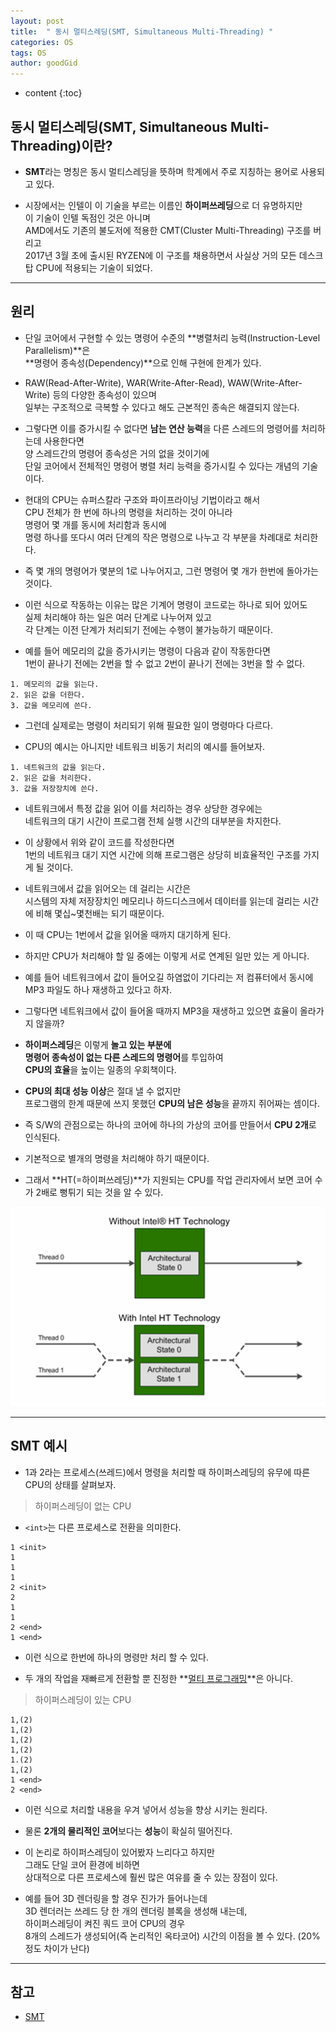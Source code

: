 ```yaml
---
layout: post
title:  " 동시 멀티스레딩(SMT, Simultaneous Multi-Threading) "
categories: OS
tags: OS
author: goodGid
---
```

* content
{:toc}

## 동시 멀티스레딩(SMT, Simultaneous Multi-Threading)이란? 

* **SMT**라는 명칭은 동시 멀티스레딩을 뜻하며 학계에서 주로 지칭하는 용어로 사용되고 있다.

* 시장에서는 인텔이 이 기술을 부르는 이름인 **하이퍼쓰레딩**으로 더 유명하지만 <br> 이 기술이 인텔 독점인 것은 아니며 <br> AMD에서도 기존의 불도저에 적용한 CMT(Cluster Multi-Threading) 구조를 버리고 <br> 2017년 3월 초에 출시된 RYZEN에 이 구조를 채용하면서 사실상 거의 모든 데스크탑 CPU에 적용되는 기술이 되었다. 










---

## 원리

* 단일 코어에서 구현할 수 있는 명령어 수준의 **병렬처리 능력(Instruction-Level Parallelism)**은 <br> **명령어 종속성(Dependency)**으로 인해 구현에 한계가 있다. 

* RAW(Read-After-Write), WAR(Write-After-Read), WAW(Write-After-Write) 등의 다양한 종속성이 있으며 <br> 일부는 구조적으로 극복할 수 있다고 해도 근본적인 종속은 해결되지 않는다. 

* 그렇다면 이를 증가시킬 수 없다면 **남는 연산 능력**을 다른 스레드의 명령어를 처리하는데 사용한다면 <br> 양 스레드간의 명령어 종속성은 거의 없을 것이기에 <br> 단일 코어에서 전체적인 명령어 병렬 처리 능력을 증가시킬 수 있다는 개념의 기술이다. 

* 현대의 CPU는 슈퍼스칼라 구조와 파이프라이닝 기법이라고 해서 <br> CPU 전체가 한 번에 하나의 명령을 처리하는 것이 아니라 <br> 명령어 몇 개를 동시에 처리함과 동시에 <br> 명령 하나를 또다시 여러 단계의 작은 명령으로 나누고 각 부분을 차례대로 처리한다. 

* 즉 몇 개의 명령어가 몇분의 1로 나누어지고, 그런 명령어 몇 개가 한번에 돌아가는 것이다.

* 이런 식으로 작동하는 이유는 많은 기계어 명령이 코드로는 하나로 되어 있어도 <br> 실제 처리해야 하는 일은 여러 단계로 나누어져 있고 <br> 각 단계는 이전 단계가 처리되기 전에는 수행이 불가능하기 때문이다. 

* 예를 들어 메모리의 값을 증가시키는 명령이 다음과 같이 작동한다면 <br> 1번이 끝나기 전에는 2번을 할 수 없고 2번이 끝나기 전에는 3번을 할 수 없다.

```
1. 메모리의 값을 읽는다.
2. 읽은 값을 더한다.
3. 값을 메모리에 쓴다.
```

* 그런데 실제로는 명령이 처리되기 위해 필요한 일이 명령마다 다르다.

* CPU의 예시는 아니지만 네트워크 비동기 처리의 예시를 들어보자. 

```
1. 네트워크의 값을 읽는다.
2. 읽은 값을 처리한다.
3. 값을 저장장치에 쓴다.
```

* 네트워크에서 특정 값을 읽어 이를 처리하는 경우 상당한 경우에는 <br> 네트워크의 대기 시간이 프로그램 전체 실행 시간의 대부분을 차지한다. 

* 이 상황에서 위와 같이 코드를 작성한다면 <br> 1번의 네트워크 대기 지연 시간에 의해 프로그램은 상당히 비효율적인 구조를 가지게 될 것이다. 

* 네트워크에서 값을 읽어오는 데 걸리는 시간은 <br> 시스템의 자체 저장장치인 메모리나 하드디스크에서 데이터를 읽는데 걸리는 시간에 비해 몇십~몇천배는 되기 때문이다. 

* 이 때 CPU는 1번에서 값을 읽어올 때까지 대기하게 된다.

* 하지만 CPU가 처리해야 할 일 중에는 이렇게 서로 연계된 일만 있는 게 아니다. 

* 예를 들어 네트워크에서 값이 들어오길 하염없이 기다리는 저 컴퓨터에서 동시에 MP3 파일도 하나 재생하고 있다고 하자. 

* 그렇다면 네트워크에서 값이 들어올 때까지 MP3을 재생하고 있으면 효율이 올라가지 않을까? 

* **하이퍼스레딩**은 이렇게 **놀고 있는 부분에** <br> **명령어 종속성이 없는 다른 스레드의 명령어**를 투입하여 <br> **CPU의 효율**을 높이는 일종의 우회책이다. 

* **CPU의 최대 성능 이상**은 절대 낼 수 없지만 <br> 프로그램의 한계 때문에 쓰지 못했던 **CPU의 남은 성능**을 끝까지 쥐어짜는 셈이다.

* 즉 S/W의 관점으로는 하나의 코어에 하나의 가상의 코어를 만들어서 **CPU 2개**로 인식된다. 

* 기본적으로 별개의 명령을 처리해야 하기 때문이다. 

* 그래서 **HT(=하이퍼쓰레딩)**가 지원되는 CPU를 작업 관리자에서 보면 코어 수가 2배로 뻥튀기 되는 것을 알 수 있다.

![](/assets/img/os/simultaneous_multi_threading_1.png)

---

## SMT 예시

* 1과 2라는 프로세스(쓰레드)에서 명령을 처리할 때 하이퍼스레딩의 유무에 따른 CPU의 상태를 살펴보자.

> 하이퍼스레딩이 없는 CPU 

* `<int>`는 다른 프로세스로 전환을 의미한다.

```
1 <init>
1
1
1 
2 <init>
2 
1
1 
2 <end>
1 <end>
```
* 이런 식으로 한번에 하나의 명령만 처리 할 수 있다. 

* 두 개의 작업을 재빠르게 전환할 뿐 진정한 **[멀티 프로그래밍]({{site.url}}/OS-Start-From-Multi/#멀티-태스킹multi-tasking)**은 아니다.


> 하이퍼스레딩이 있는 CPU 

```
1,(2)
1,(2)
1,(2)
1,(2)
1.(2)
1,(2)
1 <end>
2 <end>
```

* 이런 식으로 처리할 내용을 우겨 넣어서 성능을 향상 시키는 원리다.

* 물론 **2개의 물리적인 코어**보다는 **성능**이 확실히 떨어진다. 

* 이 논리로 하이퍼스레딩이 있어봤자 느리다고 하지만 <br> 그래도 단일 코어 환경에 비하면 <br> 상대적으로 다른 프로세스에 훨씬 많은 여유를 줄 수 있는 장점이 있다. 

* 예를 들어 3D 렌더링을 할 경우 진가가 들어나는데 <br> 3D 렌더러는 쓰레드 당 한 개의 렌더링 블록을 생성해 내는데, <br>하이퍼스레딩이 켜진 쿼드 코어 CPU의 경우 <br> 8개의 스레드가 생성되어(즉 논리적인 옥타코어) 시간의 이점을 볼 수 있다. (20% 정도 차이가 난다)

---

## 참고

* [SMT](https://namu.wiki/w/SMT)
